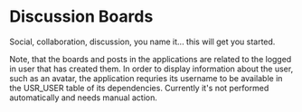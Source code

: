 # Discussion Boards
Social, collaboration, discussion, you name it... this will get you started. 

Note, that the boards and posts in the applications are related to the logged in user that has created them. In order to display  information about the user, such as an avatar, the application requries its username to be available in the USR_USER table of its dependencies. Currently it's not performed automatically and needs manual action.
